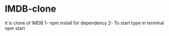 # IMDB-clone
It is clone of IMDB
1- npm install for dependency
2- To start type in terminal npm start
